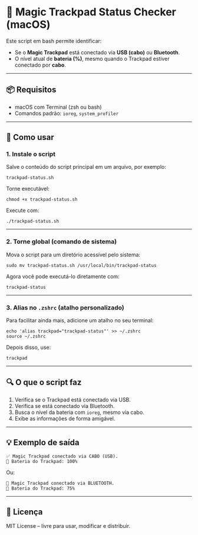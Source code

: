 
# 🔋 Magic Trackpad Status Checker (macOS)

Este script em bash permite identificar:

- Se o **Magic Trackpad** está conectado via **USB (cabo)** ou **Bluetooth**.
- O nível atual de **bateria (%)**, mesmo quando o Trackpad estiver conectado por **cabo**.

---

## 📦 Requisitos

- macOS com Terminal (zsh ou bash)
- Comandos padrão: `ioreg`, `system_profiler`

---

## 📄 Como usar

### 1. Instale o script

Salve o conteúdo do script principal em um arquivo, por exemplo:

    trackpad-status.sh

Torne executável:

    chmod +x trackpad-status.sh

Execute com:

    ./trackpad-status.sh

---

### 2. Torne global (comando de sistema)

Mova o script para um diretório acessível pelo sistema:

    sudo mv trackpad-status.sh /usr/local/bin/trackpad-status

Agora você pode executá-lo diretamente com:

    trackpad-status

---

### 3. Alias no `.zshrc` (atalho personalizado)

Para facilitar ainda mais, adicione um atalho no seu terminal:

    echo 'alias trackpad="trackpad-status"' >> ~/.zshrc
    source ~/.zshrc

Depois disso, use:

    trackpad

---

## 🔍 O que o script faz

1. Verifica se o Trackpad está conectado via USB.
2. Verifica se está conectado via Bluetooth.
3. Busca o nível da bateria com `ioreg`, mesmo via cabo.
4. Exibe as informações de forma amigável.

---

## 💡 Exemplo de saída

    ✅ Magic Trackpad conectado via CABO (USB).
    🔋 Bateria do Trackpad: 100%

Ou:

    📡 Magic Trackpad conectado via BLUETOOTH.
    🔋 Bateria do Trackpad: 75%

---

## 📃 Licença

MIT License – livre para usar, modificar e distribuir.
